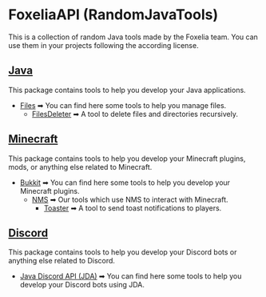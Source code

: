 # FoxeliaAPI (RandomJavaTools)

This is a collection of random Java tools made by the Foxelia team. You can use them in your projects following the according license.

## [Java](src/fr/foxelia/tools/java)

This package contains tools to help you develop your Java applications.

* [Files](src/fr/foxelia/tools/java/files) ➡ You can find here some tools to help you manage files.
    * [FilesDeleter](src/fr/foxelia/tools/java/files/deleter) ➡ A tool to delete files and directories recursively.

## [Minecraft](src/fr/foxelia/tools/minecraft)

This package contains tools to help you develop your Minecraft plugins, mods, or anything else related to Minecraft.

* [Bukkit](src/fr/foxelia/tools/minecraft/bukkit) ➡ You can find here some tools to help you develop your Minecraft plugins.
    * [NMS](src/fr/foxelia/tools/minecraft/bukkit/nms) ➡ Our tools which use NMS to interact with Minecraft.
        * [Toaster](src/fr/foxelia/tools/minecraft/bukkit/nms/toast) ➡ A tool to send toast notifications to players.

## [Discord](src/fr/foxelia/tools/discord)

This package contains tools to help you develop your Discord bots or anything else related to Discord.

* [Java Discord API (JDA)](src/fr/foxelia/tools/discord/jda) ➡ You can find here some tools to help you develop your Discord bots using JDA.